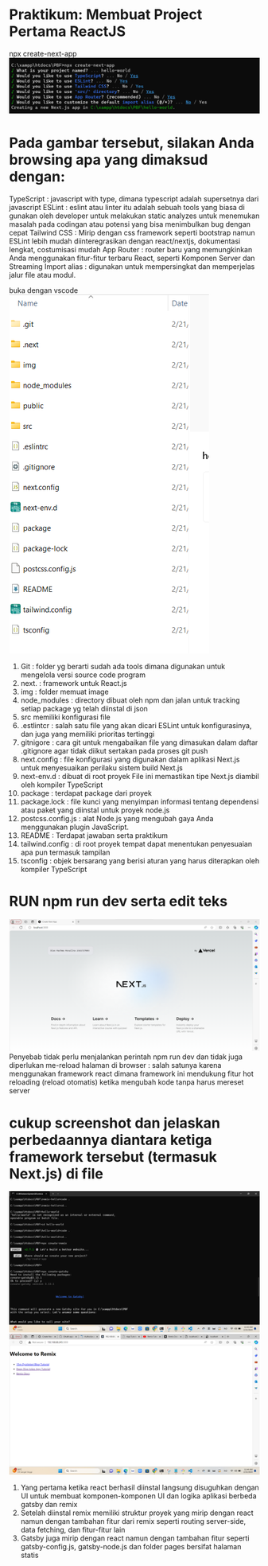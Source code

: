 # Praktikum: Membuat Project Pertama ReactJS
npx create-next-app
![test](/2/1.png)


# Pada gambar tersebut, silakan Anda browsing apa yang dimaksud dengan:

TypeScript : javascript with type, dimana typescript adalah supersetnya dari javascript
ESLint : eslint atau linter itu adalah sebuah tools yang biasa di gunakan oleh developer untuk melakukan static analyzes untuk menemukan masalah pada codingan atau potensi yang bisa menimbulkan bug dengan cepat
Tailwind CSS : Mirip dengan css framework seperti bootstrap namun ESLint lebih mudah diinteregrasikan dengan react/nextjs, dokumentasi lengkat, costumisasi mudah 
App Router : router baru yang memungkinkan Anda menggunakan fitur-fitur terbaru React, seperti Komponen Server dan Streaming
Import alias : digunakan untuk mempersingkat dan memperjelas jalur file atau modul.

buka dengan vscode
![test](/2/2.png)
1. Git : folder yg berarti sudah ada tools dimana digunakan untuk mengelola versi source code program 
2. next. : framework untuk React.js
3. img : folder memuat image
4. node_modules : directory dibuat oleh npm dan jalan untuk tracking setiap package yg telah diinstal di json
5. src memiliki konfigurasi file 
6. .estlintcr : salah satu file yang akan dicari ESLint untuk konfigurasinya, dan juga yang memiliki prioritas tertinggi
7. gitnigore :  cara git untuk mengabaikan file yang dimasukan dalam daftar .gitignore agar tidak diikut sertakan pada proses git push
8. next.config : file konfigurasi yang digunakan dalam aplikasi Next.js untuk menyesuaikan perilaku sistem build Next.js
9. next-env.d : dibuat di root proyek File ini memastikan tipe Next.js diambil oleh kompiler TypeScript
10. package : terdapat package dari proyek
11. package.lock : file kunci yang menyimpan informasi tentang dependensi atau paket yang diinstal untuk proyek node.js
12. postcss.config.js : alat Node.js yang mengubah gaya Anda menggunakan plugin JavaScript.
13. README : Terdapat jawaban serta praktikum
14. tailwind.config : di root proyek tempat dapat menentukan penyesuaian apa pun termasuk tampilan
15. tsconfig : objek bersarang yang berisi aturan yang harus diterapkan oleh kompiler TypeScript

# RUN npm run dev serta edit teks
![test](/2/3.png)
Penyebab tidak perlu menjalankan perintah npm run dev dan tidak juga diperlukan me-reload halaman di browser : salah satunya karena menggunakan framework react dimana framework ini mendukung fitur hot reloading (reload otomatis) ketika mengubah kode tanpa harus mereset server

# cukup screenshot dan jelaskan perbedaannya diantara ketiga framework tersebut (termasuk Next.js) di file
![test](/2/4.png) 
![test](/2/5.png)

1. Yang pertama ketika react berhasil diinstal langsung disuguhkan dengan UI untuk membuat komponen-komponen UI dan logika aplikasi berbeda gatsby dan remix
2. Setelah diinstal remix memiliki struktur proyek yang mirip dengan react namun dengan tambahan fitur dari remix seperti routing server-side, data fetching, dan fitur-fitur lain
3. Gatsby juga mirip dengan react namun dengan tambahan fitur seperti gatsby-config.js, gatsby-node.js dan folder pages bersifat halaman statis




